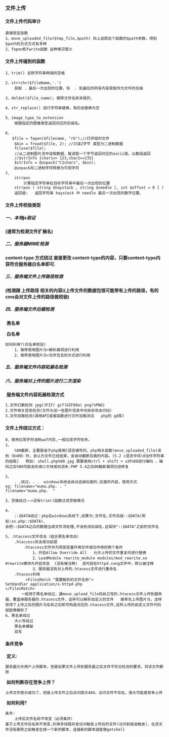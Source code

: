 ### 文件上传

#### 文件上传代码审计

```
直接锁定函数 
1、move_uploaded_file($tmp_file,$path) 向上追踪这个函数的$path参数，得到$path的方式方式有多种
2、fopen和fwrite函数 这种情况很少
```

#### 文件上传碰到的函数

```
1、trim() 去除字符串两端的空格

2、strrchr($fileName,'.')                     
	获取 . 最后一次出现的位置，将  . 到最后的所有内容获取作为文件的后缀
	
3、deldot($file_name); 删除文件名称末尾的. 

4、str_replace() 进行字符串替换，有的会替换为空

5、image_type_to_extension           
	根据指定的图像类型返回对应的后缀名。
	
6、
   $file = fopen($filename, "rb");//打开临时文件
    $bin = fread($file, 2); //只读2字节 类型为二进制数据
    fclose($file);
    //从二进制图片流中读取数据，每读取一个字节返回对应的ascii值，以数组返回         
    //$strInfo {char1=> 123,char2=>235}          
    $strInfo = @unpack("C2chars", $bin);               
    @unpack将二进制字符转换为可视字符
7、
    strrpos                                                                         
        计算指定字符串在目标字符串中最后一次出现的位置                                                        
    strrpos ( string $haystack , string $needle [, int $offset = 0 ] ) 
    返回值:   返回字符串 haystack 中 needle 最后一次出现的数字位置。
```

#### 文件上传校验类型

##### 一、本地js验证

**(通常为检测文件扩展名)**

##### 二、服务器MIME检测

 **content-type 方式绕过 直接更改 content-type的内容，只要content-type内容符合服务器白名单即可.**

##### 三、服务端文件上传路径检测 

**(检测跟 上传路径 相关的内容)(上传文件的数据包很可能带有上传的路径，有的cms会对文件上传的路径做校验)**

##### 四、服务端文件后缀检测 

​	**黑名单**

​	**白名单**

```
如何利用?(白名单校验)
    1、推荐使用图片马+解析漏洞进行利用
    2、推荐使用图片马+文件包含的方式进行利用
```

##### 五、服务端文件内容拓展名检测

##### 六、服务端对上传的图片进行二次渲染

​		**服务端文件内容拓展检测方式**

```
1.文件幻数检测 jpg(JFIF) gif(GIF89a) png(%PNG)
2.文件相关信息检测(文件头加一些图片信息中间夹杂攻击代码）
3.文件加载检测(调用API或者函数进行文件加载测试   php的 gd库)

```

#### 文件上传绕过方式：

```
0、使用垃圾字符消耗waf内存,一般垃圾字符较多。
1、
	%00截断，主要是由于php是用C语言编写的，php相关函数(move_uploaded_file)读到（0x00）时，会认为文件已经结束，会自动截断后面的内容。(5.2 c语言中将\0当作字符串的结尾)   例如: shell.php%00.jpg 需要使用ctrl + shift + u对%00进行编码 ，编码之后%00可能会形成小方块或则消失.PHP 5.4之后00截断漏洞已经修复
	
2、  
	. .绕过，. .  windows系统会自动去掉后面的.后面的内容，使用方式                                  
eg: filename="muma.php. . "                 
filename="muma.php.  "

3、空格绕过——>没有trim()函数过滤空格情况

4、  
	::$DATA绕过：php在windows系统下,如果为:文件名.文件后缀::$DATA(例如:xx.php::$DATA),         
会把::$DATA之后的数据当成文件流处理,不会检测后缀名.且保持"::$DATA"之前的文件名

5、.htaccess文件攻击（结合黑名单攻击）  
	.htaccess攻击成功前提
		.htaccess文件作为局部变量作用文件成功作用的两个条件                                                       
            1、开启Allow Override All   允许上传的文件重复时进行替换                      
            2、LoadModule rewrite_module modules/mod_rewrite.so #rewrite模块为开启状态  (没有被注释)  该内容在httpd.cong文件中，默认被注释                                                     
            3、服务器没有对上传的.htacess文件进行重命名
    .htacess利用
    	 <FilesMatch "需要解析的文件名称">
SetHandler application/x-httpd-php
</FilesMatch>   
       一般用于黑名单绕过，通move_upload_file将自己写的.htacess文件上传到服务器，覆盖掉服务器的.htacess文件，这样可以解析自定义的文件   推荐先上传图片马，这样获得了上传之后的图片马名称之后即可构造对应的.htacess文件,这样上传的自定义文件代码就能够解析了
6、黑名单绕过
	大小写绕过
	黑名单爆破
	双写
```


#### 条件竞争

​		**定义:**                  

```                                      
服务器允许用户上传脚本，但是如果文件上传到服务器之后文件不符合检测的要求，将该文件删除
```

​		**如何判断存在竞争上传？**                             

```
上传文件提示成功了，但是上传文件之后访问提示404，访问文件不存在。很大可能是竞争上传
```

​		**如何利用?**                        
```
条件:
	上传后文件名称不改变（必须条件）
基于上传文件后名称不改变,利用多线程并发访问触发上传后的文件(访问到就会触发)，在该文件没有删除之前触发生成一个新的脚本，连接新的脚本就能够getshell
```


​    